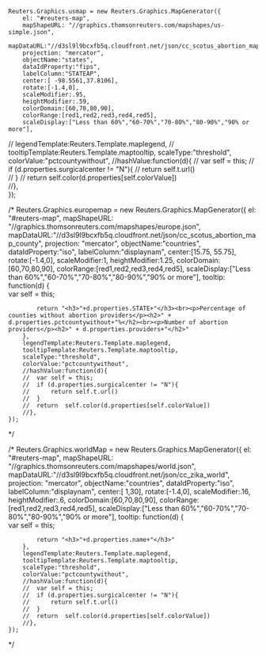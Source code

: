 	Reuters.Graphics.usmap = new Reuters.Graphics.MapGenerator({
		el: "#reuters-map",
		mapShapeURL: "//graphics.thomsonreuters.com/mapshapes/us-simple.json",
		mapDataURL:"//d3sl9l9bcxfb5q.cloudfront.net/json/cc_scotus_abortion_map_county",
		projection: "mercator",
		objectName:"states",
		dataIdProperty:"fips",
		labelColumn:"STATEAP",
		center:[ -98.5561,37.8106],
		rotate:[-1.4,0],
		scaleModifier:.95,
		heightModifier:.59,
		colorDomain:[60,70,80,90],
		colorRange:[red1,red2,red3,red4,red5],
		scaleDisplay:["Less than 60%","60-70%","70-80%","80-90%","90% or more"],
//		legendTemplate:Reuters.Template.maplegend,
//		tooltipTemplate:Reuters.Template.maptooltip,
		scaleType:"threshold",
		colorValue:"pctcountywithout",
		//hashValue:function(d){
		//	var self = this;
		//	if (d.properties.surgicalcenter != "N"){
		//		return self.t.url()					
		//	}
		//	return 	self.color(d.properties[self.colorValue])				
		//},	
	}); 


/*
	Reuters.Graphics.europemap = new Reuters.Graphics.MapGenerator({
		el: "#reuters-map",
		mapShapeURL: "//graphics.thomsonreuters.com/mapshapes/europe.json",
		mapDataURL:"//d3sl9l9bcxfb5q.cloudfront.net/json/cc_scotus_abortion_map_county",
		projection: "mercator",
		objectName:"countries",
		dataIdProperty:"iso",
		labelColumn:"displaynam",
		center:[15.75, 55.75],
		rotate:[-1.4,0],
		scaleModifier:1,
		heightModifier:1.25,
		colorDomain:[60,70,80,90],
		colorRange:[red1,red2,red3,red4,red5],
		scaleDisplay:["Less than 60%","60-70%","70-80%","80-90%","90% or more"],
		tooltip: function(d) {			
			var self = this;

			return "<h3>"+d.properties.STATE+"</h3><br><p>Percentage of counties without abortion providers</p><h2>" + d.properties.pctcountywithout+"%</h2><br><p>Number of abortion providers</p><h2>" + d.properties.providers+"</h2>"
		},
		legendTemplate:Reuters.Template.maplegend,
		tooltipTemplate:Reuters.Template.maptooltip,
		scaleType:"threshold",
		colorValue:"pctcountywithout",
		//hashValue:function(d){
		//	var self = this;
		//	if (d.properties.surgicalcenter != "N"){
		//		return self.t.url()					
		//	}
		//	return 	self.color(d.properties[self.colorValue])				
		//},	
	}); 
*/

		
/*
	Reuters.Graphics.worldMap = new Reuters.Graphics.MapGenerator({
		el: "#reuters-map",
		mapShapeURL: "//graphics.thomsonreuters.com/mapshapes/world.json",
		mapDataURL:"//d3sl9l9bcxfb5q.cloudfront.net/json/cc_zika_world",
		projection: "mercator",
		objectName:"countries",
		dataIdProperty:"iso",
		labelColumn:"displaynam",
		center:[ 1,30],
		rotate:[-1.4,0],
		scaleModifier:.16,
		heightModifier:.6,
		colorDomain:[60,70,80,90],
		colorRange:[red1,red2,red3,red4,red5],
		scaleDisplay:["Less than 60%","60-70%","70-80%","80-90%","90% or more"],
		tooltip: function(d) {			
			var self = this;

			return "<h3>"+d.properties.name+"</h3>"
		},
		legendTemplate:Reuters.Template.maplegend,
		tooltipTemplate:Reuters.Template.maptooltip,
		scaleType:"threshold",
		colorValue:"pctcountywithout",
		//hashValue:function(d){
		//	var self = this;
		//	if (d.properties.surgicalcenter != "N"){
		//		return self.t.url()					
		//	}
		//	return 	self.color(d.properties[self.colorValue])				
		//},	
	}); 
*/


